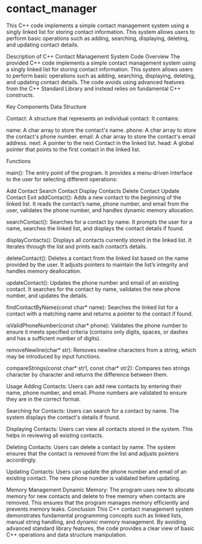 # contact_manager
This C++ code implements a simple contact management system using a singly linked list for storing contact information. This system allows users to perform basic operations such as adding, searching, displaying, deleting, and updating contact details.

Description of C++ Contact Management System Code
Overview
The provided C++ code implements a simple contact management system using a singly linked list for storing contact information. This system allows users to perform basic operations such as adding, searching, displaying, deleting, and updating contact details. The code avoids using advanced features from the C++ Standard Library and instead relies on fundamental C++ constructs.

Key Components
Data Structure

Contact: A structure that represents an individual contact. It contains:

name: A char array to store the contact's name.
phone: A char array to store the contact's phone number.
email: A char array to store the contact's email address.
next: A pointer to the next Contact in the linked list.
head: A global pointer that points to the first contact in the linked list.

Functions

main(): The entry point of the program. It provides a menu-driven interface to the user for selecting different operations:

Add Contact
Search Contact
Display Contacts
Delete Contact
Update Contact
Exit
addContact(): Adds a new contact to the beginning of the linked list. It reads the contact’s name, phone number, and email from the user, validates the phone number, and handles dynamic memory allocation.

searchContact(): Searches for a contact by name. It prompts the user for a name, searches the linked list, and displays the contact details if found.

displayContacts(): Displays all contacts currently stored in the linked list. It iterates through the list and prints each contact’s details.

deleteContact(): Deletes a contact from the linked list based on the name provided by the user. It adjusts pointers to maintain the list’s integrity and handles memory deallocation.

updateContact(): Updates the phone number and email of an existing contact. It searches for the contact by name, validates the new phone number, and updates the details.

findContactByName(const char* name): Searches the linked list for a contact with a matching name and returns a pointer to the contact if found.

isValidPhoneNumber(const char* phone): Validates the phone number to ensure it meets specified criteria (contains only digits, spaces, or dashes and has a sufficient number of digits).

removeNewline(char* str): Removes newline characters from a string, which may be introduced by input functions.

compareStrings(const char* str1, const char* str2): Compares two strings character by character and returns the difference between them.

Usage
Adding Contacts: Users can add new contacts by entering their name, phone number, and email. Phone numbers are validated to ensure they are in the correct format.

Searching for Contacts: Users can search for a contact by name. The system displays the contact's details if found.

Displaying Contacts: Users can view all contacts stored in the system. This helps in reviewing all existing contacts.

Deleting Contacts: Users can delete a contact by name. The system ensures that the contact is removed from the list and adjusts pointers accordingly.

Updating Contacts: Users can update the phone number and email of an existing contact. The new phone number is validated before updating.

Memory Management
Dynamic Memory: The program uses new to allocate memory for new contacts and delete to free memory when contacts are removed. This ensures that the program manages memory efficiently and prevents memory leaks.
Conclusion
This C++ contact management system demonstrates fundamental programming concepts such as linked lists, manual string handling, and dynamic memory management. By avoiding advanced standard library features, the code provides a clear view of basic C++ operations and data structure manipulation.

